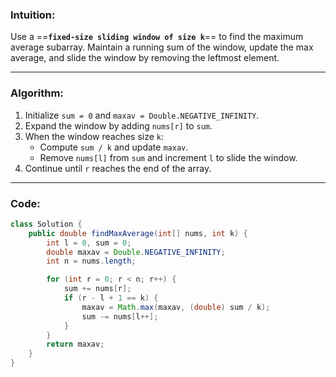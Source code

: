 
### **Intuition:**

Use a ==**`fixed-size sliding window of size k`**== to find the maximum average subarray. Maintain a running sum of the window, update the max average, and slide the window by removing the leftmost element.

---

### **Algorithm:**

1. Initialize `sum = 0` and `maxav = Double.NEGATIVE_INFINITY`.
2. Expand the window by adding `nums[r]` to `sum`.
3. When the window reaches size `k`:
    - Compute `sum / k` and update `maxav`.
    - Remove `nums[l]` from `sum` and increment `l` to slide the window.
4. Continue until `r` reaches the end of the array.

---

### **Code:**

```java
class Solution {
    public double findMaxAverage(int[] nums, int k) {
        int l = 0, sum = 0;
        double maxav = Double.NEGATIVE_INFINITY;
        int n = nums.length;

        for (int r = 0; r < n; r++) {
            sum += nums[r];  
            if (r - l + 1 == k) {  
                maxav = Math.max(maxav, (double) sum / k);
                sum -= nums[l++];
            }
        }
        return maxav;
    }
}
```